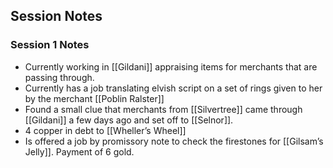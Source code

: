 
## Session Notes
### Session 1 Notes
- Currently working in [[Gildani]] appraising items for merchants that are passing through.
- Currently has a job translating elvish script on a set of rings given to her by the merchant [[Poblin Ralster]]
- Found a small clue that merchants from [[Silvertree]] came through [[Gildani]] a few days ago and set off to [[Selnor]].
- 4 copper in debt to [[Wheller’s Wheel]]
- Is offered a job by promissory note to check the firestones for [[Gilsam’s Jelly]]. Payment of 6 gold.